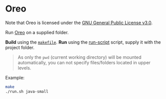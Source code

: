 # Oreo

Note that Oreo is licensed under the [GNU General Public License v3.0](https://github.com/Mondego/oreo/blob/master/LICENSE).

Run [Oreo](https://github.com/Mondego/oreo) on a supplied folder.

**Build** using the [`makefile`](makefile).
**Run** using the [run-script](run.sh) script, supply it with the project folder.

> As only the `pwd` (current working directory) will be mounted automatically, you can not specify files/folders located in upper levels.

Example:

```bash
make
./run.sh java-small
```
